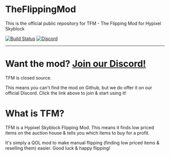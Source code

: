 # TheFlippingMod
This is the official public repository for TFM - The Flipping Mod for Hypixel Skyblock


[![Build Status](https://ci.thom.club/job/TFM%20Mod/job/master/badge/icon)](https://ci.thom.club/job/TFM%20Mod/job/master/) [![Discord](https://img.shields.io/discord/888003916485230592?label=discord&logo=Discord&logoColor=FFFFFF%22)](https://discord.gg/jS9qNkX4Pu)

--- 

# Want the mod? [Join our Discord!](https://discord.gg/jS9qNkX4Pu)

TFM is closed source. 

This means you can't find the mod on Github, but we do offer it on our official Discord. Click the link above to join & start using it!

# What is TFM?

TFM is a Hypixel Skyblock Flipping Mod. This means it finds low priced items on the auction house & tells you which items to buy for a profit.

It's simply a QOL mod to make manual flipping (finding low priced items & reselling them) easier. Good luck & happy flipping!
